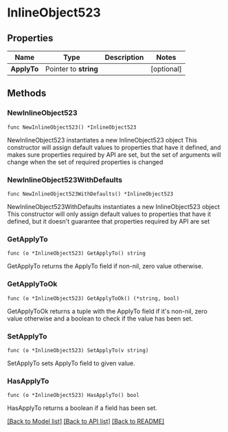 # InlineObject523

## Properties

Name | Type | Description | Notes
------------ | ------------- | ------------- | -------------
**ApplyTo** | Pointer to **string** |  | [optional] 

## Methods

### NewInlineObject523

`func NewInlineObject523() *InlineObject523`

NewInlineObject523 instantiates a new InlineObject523 object
This constructor will assign default values to properties that have it defined,
and makes sure properties required by API are set, but the set of arguments
will change when the set of required properties is changed

### NewInlineObject523WithDefaults

`func NewInlineObject523WithDefaults() *InlineObject523`

NewInlineObject523WithDefaults instantiates a new InlineObject523 object
This constructor will only assign default values to properties that have it defined,
but it doesn't guarantee that properties required by API are set

### GetApplyTo

`func (o *InlineObject523) GetApplyTo() string`

GetApplyTo returns the ApplyTo field if non-nil, zero value otherwise.

### GetApplyToOk

`func (o *InlineObject523) GetApplyToOk() (*string, bool)`

GetApplyToOk returns a tuple with the ApplyTo field if it's non-nil, zero value otherwise
and a boolean to check if the value has been set.

### SetApplyTo

`func (o *InlineObject523) SetApplyTo(v string)`

SetApplyTo sets ApplyTo field to given value.

### HasApplyTo

`func (o *InlineObject523) HasApplyTo() bool`

HasApplyTo returns a boolean if a field has been set.


[[Back to Model list]](../README.md#documentation-for-models) [[Back to API list]](../README.md#documentation-for-api-endpoints) [[Back to README]](../README.md)


